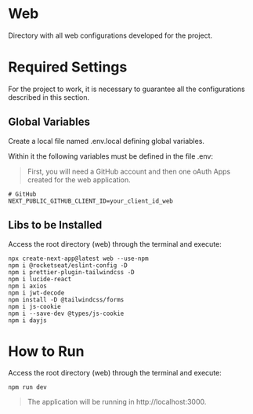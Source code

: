 # **Web**

Directory with all web configurations developed for the project.

# **Required Settings**

For the project to work, it is necessary to guarantee all the configurations described in this section.

## Global Variables
Create a local file named .env.local defining global variables.

Within it the following variables must be defined in the file .env:

> First, you will need a GitHub account and then one oAuth Apps created for the web application.

```
# GitHub
NEXT_PUBLIC_GITHUB_CLIENT_ID=your_client_id_web
```

## Libs to be Installed
Access the root directory (web) through the terminal and execute:
```
npx create-next-app@latest web --use-npm
npm i @rocketseat/eslint-config -D
npm i prettier-plugin-tailwindcss -D
npm i lucide-react
npm i axios
npm i jwt-decode
npm install -D @tailwindcss/forms
npm i js-cookie
npm i --save-dev @types/js-cookie
npm i dayjs
```

# **How to Run**
Access the root directory (web) through the terminal and execute:
```
npm run dev
```
> The application will be running in http://localhost:3000.


